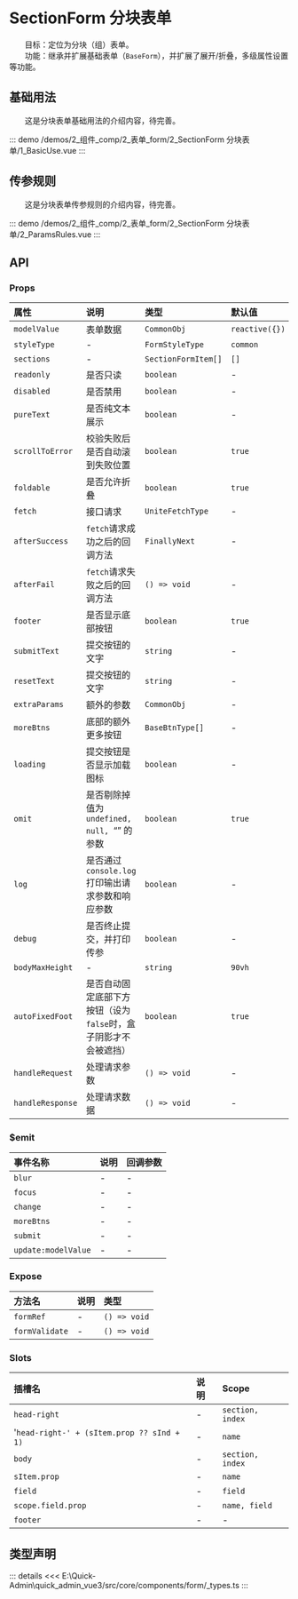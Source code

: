 # SectionForm 分块表单

&emsp;&emsp;目标：定位为分块（组）表单。  
&emsp;&emsp;功能：继承并扩展基础表单（`BaseForm`），并扩展了展开/折叠，多级属性设置等功能。
## 基础用法

&emsp;&emsp;这是分块表单基础用法的介绍内容，待完善。

::: demo 
/demos/2_组件_comp/2_表单_form/2_SectionForm 分块表单/1_BasicUse.vue
:::
## 传参规则

&emsp;&emsp;这是分块表单传参规则的介绍内容，待完善。

::: demo 
/demos/2_组件_comp/2_表单_form/2_SectionForm 分块表单/2_ParamsRules.vue
:::


## API 

### Props

|属性|说明|类型|默认值|
|:---|:---|:---|:---|
|`modelValue`|表单数据|`CommonObj`|`reactive({})`|
|`styleType`|-|`FormStyleType`|`common`|
|`sections`|-|`SectionFormItem[]`|`[]`|
|`readonly`|是否只读|`boolean`|-|
|`disabled`|是否禁用|`boolean`|-|
|`pureText`|是否纯文本展示|`boolean`|-|
|`scrollToError`|校验失败后是否自动滚到失败位置|`boolean`|`true`|
|`foldable`|是否允许折叠|`boolean`|`true`|
|`fetch`|接口请求|`UniteFetchType`|-|
|`afterSuccess`|`fetch`请求成功之后的回调方法|`FinallyNext`|-|
|`afterFail`|`fetch`请求失败之后的回调方法|`() => void`|-|
|`footer`|是否显示底部按钮|`boolean`|`true`|
|`submitText`|提交按钮的文字|`string`|-|
|`resetText`|提交按钮的文字|`string`|-|
|`extraParams`|额外的参数|`CommonObj`|-|
|`moreBtns`|底部的额外更多按钮|`BaseBtnType[]`|-|
|`loading`|提交按钮是否显示加载图标|`boolean`|-|
|`omit`|是否剔除掉值为 `undefined, null, `“” 的参数|`boolean`|`true`|
|`log`|是否通过 `console.log `打印输出请求参数和响应参数|`boolean`|-|
|`debug`|是否终止提交，并打印传参|`boolean`|-|
|`bodyMaxHeight`|-|`string`|`90vh`|
|`autoFixedFoot`|是否自动固定底部下方按钮（设为`false`时，盒子阴影才不会被遮挡）|`boolean`|`true`|
|`handleRequest`|处理请求参数|`() => void`|-|
|`handleResponse`|处理请求数据|`() => void`|-|

### $emit

|事件名称|说明|回调参数|
|:---|:---|:---|
|`blur`|-|-|
|`focus`|-|-|
|`change`|-|-|
|`moreBtns`|-|-|
|`submit`|-|-|
|`update:modelValue`|-|-|

### Expose

|方法名|说明|类型|
|:---|:---|:---|
|`formRef`|-|`() => void`|
|`formValidate`|-|`() => void`|

### Slots

|插槽名|说明|Scope|
|:---|:---|:---|
|`head-right`|-|`section, index`|
|'`head-right-' + (sItem.prop ?? sInd + 1)`|-|`name`|
|`body`|-|`section, index`|
|`sItem.prop`|-|`name`|
|`field`|-|`field`|
|`scope.field.prop`|-|`name, field`|
|`footer`|-|-|


## 类型声明

::: details
<<< E:\Quick-Admin\quick_admin_vue3/src/core/components/form/_types.ts
:::  
